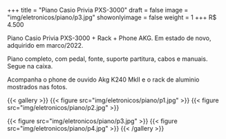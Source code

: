 +++
title = "Piano Casio Privia PXS-3000"
draft = false
image = "img/eletronicos/piano/p3.jpg"
showonlyimage = false
weight = 1
+++
<span class="price">R$ 4.500</span>

Piano Casio Privia PXS-3000 + Rack + Phone AKG. Em estado de novo, adquirido em marco/2022.
<!--more-->
Piano completo, com pedal, fonte, suporte partitura, cabos e manuais. Segue na caixa.

Acompanha o phone de ouvido Akg K240 MkII e o rack de aluminio mostrados nas fotos.

{{< gallery >}}
{{< figure src="img/eletronicos/piano/p1.jpg" >}}
{{< figure src="img/eletronicos/piano/p2.jpg" >}}

{{< figure src="img/eletronicos/piano/p3.jpg" >}}
{{< figure src="img/eletronicos/piano/p4.jpg" >}}
{{< /gallery >}}

